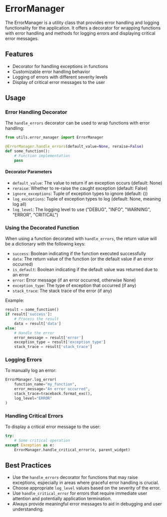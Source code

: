 # ErrorManager

The ErrorManager is a utility class that provides error handling and logging functionality for the application. It offers a decorator for wrapping functions with error handling and methods for logging errors and displaying critical error messages.

## Features

- Decorator for handling exceptions in functions
- Customizable error handling behavior
- Logging of errors with different severity levels
- Display of critical error messages to the user

## Usage

### Error Handling Decorator

The `handle_errors` decorator can be used to wrap functions with error handling:

```python
from utils.error_manager import ErrorManager

@ErrorManager.handle_errors(default_value=None, reraise=False)
def some_function():
    # Function implementation
    pass
```

#### Decorator Parameters

- `default_value`: The value to return if an exception occurs (default: None)
- `reraise`: Whether to re-raise the caught exception (default: False)
- `ignore_exceptions`: Tuple of exception types to ignore (default: ())
- `log_exceptions`: Tuple of exception types to log (default: None, meaning log all)
- `log_level`: The logging level to use ("DEBUG", "INFO", "WARNING", "ERROR", "CRITICAL")

### Using the Decorated Function

When using a function decorated with `handle_errors`, the return value will be a dictionary with the following keys:

- `success`: Boolean indicating if the function executed successfully
- `data`: The return value of the function (or the default value if an error occurred)
- `is_default`: Boolean indicating if the default value was returned due to an error
- `error`: Error message (if an error occurred, otherwise None)
- `exception_type`: The type of exception that occurred (if any)
- `stack_trace`: The stack trace of the error (if any)

Example:

```python
result = some_function()
if result['success']:
    # Process the result
    data = result['data']
else:
    # Handle the error
    error_message = result['error']
    exception_type = result['exception_type']
    stack_trace = result['stack_trace']
```

### Logging Errors

To manually log an error:

```python
ErrorManager.log_error(
    function_name="my_function",
    error_message="An error occurred",
    stack_trace=traceback.format_exc(),
    log_level="ERROR"
)
```

### Handling Critical Errors

To display a critical error message to the user:

```python
try:
    # Some critical operation
except Exception as e:
    ErrorManager.handle_critical_error(e, parent_widget)
```

## Best Practices

- Use the `handle_errors` decorator for functions that may raise exceptions, especially in areas where graceful error handling is crucial.
- Choose appropriate `log_level` values based on the severity of the error.
- Use `handle_critical_error` for errors that require immediate user attention and potentially application termination.
- Always provide meaningful error messages to aid in debugging and user understanding.
